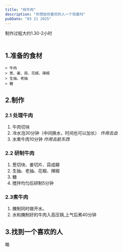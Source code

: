 ```yaml
---
title: "炖牛肉"
description: "你想给你喜欢的人一个惊喜吗"
pubDate: "03 21 2025"
---
```


制作过程大约1.30-2小时   
<br>
## 1.准备的食材
```
> 牛肉
> 葱、姜、蒜、花椒、辣椒
> 生抽、老抽
> 糖
```
## 2.制作
### 2.1 处理牛肉
1. 牛肉切块
2. 冷水泡30分钟（中间换水，时间也可以加长） *作用去血*
3. 水煮牛肉10分钟 *作用去脏东西*
### 2.2 研制牛肉
1. 葱切块、姜切片、蒜成瓣
2. 生抽、老抽、花椒、辣椒
3. 糖
4. 搅拌均匀后研制5分钟
### 2.3煮牛肉
1. 腌制同时做开水。
2. 水和腌制好的牛肉入高压锅,上气后煮40分钟

## 3.找到一个喜欢的人
略